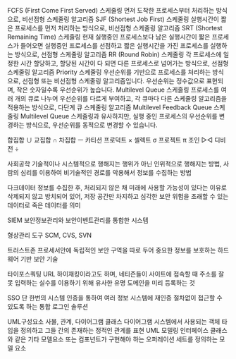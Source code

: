 FCFS (First Come First Served) 스케줄링
먼저 도착한 프로세스부터 처리하는 방식으로, 비선점형 스케줄링 알고리즘
SJF (Shortest Job First) 스케줄링
실행시간이 짧은 프로세스를 먼저 처리하는 방식으로, 비선점형 스케줄링 알고리즘
SRT (Shortest Remaining Time) 스케줄링
현재 실행중인 프로세스보다 남은 실행시간이 짧은 프로세스가 들어오면 실행중인 프로세스를 선점하고 짧은 실행시간을 가진 프로세스를 실행하는 방식으로, 선점형 스케줄링 알고리즘
RR (Round Robin) 스케줄링
각 프로세스에 일정한 시간 할당하고, 할당된 시간이 다 되면 다른 프로세스로 넘어가는 방식으로, 선점형 스케줄링 알고리즘
Priority 스케줄링
우선순위를 기반으로 프로세스를 처리하는 방식으로, 선점형 또는 비선점형 스케줄링 알고리즘입니다. 우선순위는 정수값으로 표현되며, 작은 숫자일수록 우선순위가 높습니다.
Multilevel Queue 스케줄링
프로세스를 여러 개의 큐로 나누어 우선순위를 다르게 부여하고, 각 큐마다 다른 스케줄링 알고리즘을 적용하는 방식으로, 다단계 큐 스케줄링 알고리즘
Multilevel Feedback Queue 스케줄링
Multilevel Queue 스케줄링과 유사하지만, 실행 중인 프로세스의 우선순위를 변경하는 방식으로, 우선순위를 동적으로 변경할 수 있습니다.

합집합 ∪ 교집합 ∩ 차집합 ㅡ 카티션 프로덕트 × 셀렉트 σ 프로젝트 π 조인 ▷◁ 디비전 ÷

사회공학 기술적이나 시스템적으로 행해지는 행위가 아닌 인위적으로 행해지는 방법, 사람의 심리를 이용하여 비기술적인 경로를 악용해서 정보를 수집하는 방법

다크데이터 정보를 수집한 후, 처리되지 않은 채 미래에 사용할 가능성이 있다는 이유로 삭제되지 않고 방치되어 있어, 저장 공간만 차지하고 심각한 보안 위험을 초래할 수 있는 데이터로 죽은 데이터를 의미

SIEM 보안정보관리와 보안이벤트관리를 통합한 시스템

형상관리 도구 SCM, CVS, SVN

트러스트존 프로세서안에 독립적인 보안 구역을 따로 두어 중요한 정보를 보호하는 하드웨어 기반 보안 기술

타이포스쿼팅 URL 하이재킹이라고도 하며, 네티즌들이 사이트에 접속할 때 주소를 잘못 입력하는 실수를 이용하기 위해 유사한 유명 도메인을 미리 등록하는 것

SSO 단 한번의 시스템 인증을 통하여 여러 정보 시스템에 재인증 절차없이 접근할 수 있도록 하는 통합 로그인 솔루션

UML구성요소 사물, 관계, 다이어그램
클래스 다이어그램 시스템에서 사용되는 객체 타입을 정의하고 그들 간의 존재하는 정적인 관계를 표현
UML 모델링 인터페이스 클래스와 같은 기타 모델요소 또는 컴포넌트가 구현해야 하는 오퍼레이션 세트를 정의하는 모델 요소

